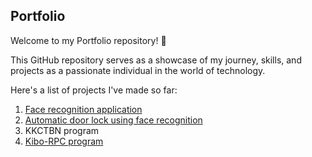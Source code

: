 ## Portfolio

Welcome to my Portfolio repository! 🚀

This GitHub repository serves as a showcase of my journey, skills, and projects as a passionate individual in the world of technology.

Here's a list of projects I've made so far:

1. [Face recognition application](https://github.com/yusufpraditya/portfolio/tree/main/face-recognition-app)
2. [Automatic door lock using face recognition](https://github.com/yusufpraditya/portfolio/tree/main/automatic-door-lock)
3. KKCTBN program
4. [Kibo-RPC program](https://github.com/yusufpraditya/portfolio/blob/main/kibo-rpc)
